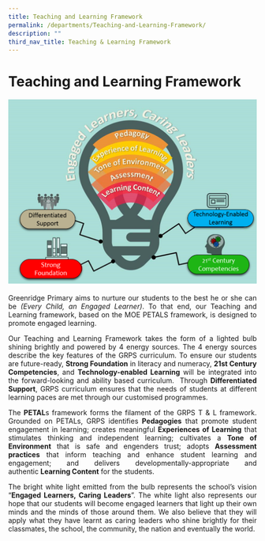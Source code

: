 ```yaml
---
title: Teaching and Learning Framework
permalink: /departments/Teaching-and-Learning-Framework/
description: ""
third_nav_title: Teaching & Learning Framework
---
```

# Teaching and Learning Framework

![](/images/Departments/Teaching%20&%20Learning%20Framework/GRPS_TnL_framework.png)

<p style="text-align: justify;">Greenridge Primary aims to nurture our students to the best he or she can be <i>(Every Child, an Engaged Learner)</i>. To that end, our Teaching and Learning framework, based on the MOE PETALS framework, is designed to promote engaged learning. </p>

<p style="text-align: justify;">Our Teaching and Learning Framework takes the form of a lighted bulb shining brightly and powered by 4 energy sources. The 4 energy sources describe the key features of the GRPS curriculum. To ensure our students are future-ready, <b>Strong Foundation</b> in literacy and numeracy, <b>21st Century Competencies</b>, and <b>Technology-enabled Learning</b> will be integrated into the forward-looking and ability based curriculum.  Through <b>Differentiated Support</b>, GRPS curriculum ensures that the needs of students at different learning paces are met through our customised programmes.</p>

<p style="text-align: justify;">The <b>PETAL</b>s framework forms the filament of the GRPS T & L framework. Grounded on PETALs, GRPS identifies <b>Pedagogies</b> that promote student engagement in learning; creates meaningful <b>Experiences of Learning</b> that stimulates thinking and independent learning; cultivates a <b>Tone of Environment</b> that is safe and engenders trust; adopts <b>Assessment practices</b> that inform teaching and enhance student learning and engagement; and delivers developmentally-appropriate and authentic <b>Learning Content</b> for the students.</p>

<p style="text-align: justify;">The bright white light emitted from the bulb represents the school’s vision “<b>Engaged Learners, Caring Leaders</b>”. The white light also represents our hope that our students will become engaged learners that light up their own minds and the minds of those around them. We also believe that they will apply what they have learnt as caring leaders who shine brightly for their classmates, the school, the community, the nation and eventually the world.</p>